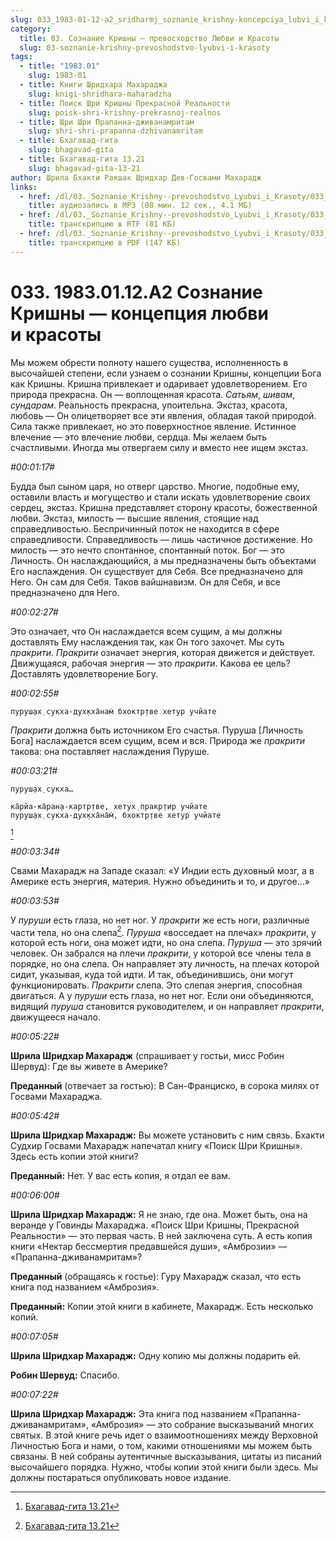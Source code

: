```yaml
---
slug: 033_1983-01-12-a2_sridharmj_soznanie_krishny-koncepciya_lubvi_i_krasoty
category:
  title: 03. Сознание Кришны — превосходство Любви и Красоты
  slug: 03-soznanie-krishny-prevoshodstvo-lyubvi-i-krasoty
tags:
  - title: "1983.01"
    slug: 1983-01
  - title: Книги Шридхара Махараджа
    slug: knigi-shridhara-maharadzha
  - title: Поиск Шри Кришны Прекрасной Реальности
    slug: poisk-shri-krishny-prekrasnoj-realnos
  - title: Шри Шри Прапанна-дживанамритам
    slug: shri-shri-prapanna-dzhivanamritam
  - title: Бхагавад-гита
    slug: bhagavad-gita
  - title: Бхагавад-гита 13.21
    slug: bhagavad-gita-13-21
author: Шрила Бхакти Ракшак Шридхар Дев-Госвами Махарадж
links:
  - href: /dl/03._Soznanie_Krishny--prevoshodstvo_Lyubvi_i_Krasoty/033_1983.01.12.A2_SridharMj_Soznanie_Krishny-koncepciya_lubvi_i_krasoty.mp3
    title: аудиозапись в MP3 (08 мин. 12 сек., 4.1 МБ)
  - href: /dl/03._Soznanie_Krishny--prevoshodstvo_Lyubvi_i_Krasoty/033_1983.01.12.A2_SridharMj_Soznanie_Krishny-koncepciya_lubvi_i_krasoty.rtf
    title: транскрипцию в RTF (81 КБ)
  - href: /dl/03._Soznanie_Krishny--prevoshodstvo_Lyubvi_i_Krasoty/033_1983.01.12.A2_SridharMj_Soznanie_Krishny-koncepciya_lubvi_i_krasoty.pdf
    title: транскрипцию в PDF (147 КБ)
---
```


# 033. 1983.01.12.A2 Сознание Кришны — концепция любви и красоты

Мы можем обрести полноту нашего существа, исполненность в высочайшей степени, если узнаем о сознании Кришны, концепции Бога как Кришны. Кришна привлекает и одаривает удовлетворением. Его природа прекрасна. Он — воплощенная красота. *Сатьям*, *шивам*, *сундарам*. Реальность прекрасна, упоительна. Экстаз, красота, любовь — Он олицетворяет все эти явления, обладая такой природой. Сила также привлекает, но это поверхностное явление. Истинное влечение — это влечение любви, сердца. Мы желаем быть счастливыми. Иногда мы отвергаем силу и вместо нее ищем экстаз.

*#00:01:17#*

Будда был сыном царя, но отверг царство. Многие, подобные ему, оставили власть и могущество и стали искать удовлетворение своих сердец, экстаз. Кришна представляет сторону красоты, божественной любви. Экстаз, милость — высшие явления, стоящие над справедливостью. Беспричинный поток не находится в сфере справедливости. Справедливость — лишь частичное достижение. Но милость — это нечто спонтанное, спонтанный поток. Бог — это Личность. Он наслаждающийся, а мы предназначены быть объектами Его наслаждения. Он существует для Себя. Все предназначено для Него. Он сам для Себя. Таков вайшнавизм. Он для Себя, и все предназначено для Него.

*#00:02:27#*

Это означает, что Он наслаждается всем сущим, а мы должны доставлять Ему наслаждения так, как Он того захочет. Мы суть *пракрити*. *Пракрити* означает энергия, которая движется и действует. Движущаяся, рабочая энергия — это *пракрити*. Какова ее цель? Доставлять удовлетворение Богу.

*#00:02:55#*

    пуруш̣ах̣ сукха-дух̣кха̄нам̇ бхоктр̣тве хетур учйате

*Пракрити* должна быть источником Его счастья. Пуруша [Личность Бога] наслаждается всем сущим, всем и вся. Природа же *пракрити* такова: она поставляет наслаждения Пуруше.

*#00:03:21#*

    пуруш̣ах̣ сукха…

    ка̄рйа-ка̄ран̣а-картр̣тве, хетух̣ пракр̣тир учйате
    пуруш̣ах̣ сукха-дух̣кха̄на̄м̇, бхоктр̣тве хетур учйате
[^_ftn1]

*#00:03:34#*

Свами Махарадж на Западе сказал: «У Индии есть духовный мозг, а в Америке есть энергия, материя. Нужно объединить и то, и другое…»

*#00:03:53#*

У *пуруши* есть глаза, но нет ног. У *пракрити* же есть ноги, различные части тела, но она слепа[^_ftn2]. *Пуруша* «восседает на плечах» *пракрити*, у которой есть ноги, она может идти, но она слепа. *Пуруша* — это зрячий человек. Он забрался на плечи *пракрити*, у которой все члены тела в порядке, но она слепа. Он направляет эту личность, на плечах которой сидит, указывая, куда той идти. И так, объединившись, они могут функционировать. *Пракрити* слепа. Это слепая энергия, способная двигаться. А у *пуруши* есть глаза, но нет ног. Если они объединяются, видящий *пуруша* становится руководителем, и он направляет *пракрити*, движущееся начало.

*#00:05:22#*

**Шрила Шридхар Махарадж** (спрашивает у гостьи, мисс Робин Шервуд): Где вы живете в Америке?

**Преданный** (отвечает за гостью): В Сан-Франциско, в сорока милях от Госвами Махараджа.

*#00:05:42#*

**Шрила Шридхар Махарадж:** Вы можете установить с ним связь. Бхакти Судхир Госвами Махарадж напечатал книгу «Поиск Шри Кришны». Здесь есть копии этой книги?

**Преданный:** Нет. У вас есть копия, я отдал ее вам.

*#00:06:00#*

**Шрила Шридхар Махарадж:** Я не знаю, где она. Может быть, она на веранде у Говинды Махараджа. «Поиск Шри Кришны, Прекрасной Реальности» — это первая часть. В ней заключена суть. А есть копия книги «Нектар бессмертия предавшейся души», «Амброзии» — «Прапанна-дживанамритам»?

**Преданный** (обращаясь к гостье): Гуру Махарадж сказал, что есть книга под названием «Амброзия».

**Преданный:** Копии этой книги в кабинете, Махарадж. Есть несколько копий.

*#00:07:05#*

**Шрила Шридхар Махарадж:** Одну копию мы должны подарить ей.

**Робин Шервуд:** Спасибо.

*#00:07:22#*

**Шрила Шридхар Махарадж:** Эта книга под названием «Прапанна-дживанамритам», «Амброзия» — это собрание высказываний многих святых. В этой книге речь идет о взаимоотношениях между Верховной Личностью Бога и нами, о том, какими отношениями мы можем быть связаны. В ней собраны аутентичные высказывания, цитаты из писаний высочайшего порядка. Нужно, чтобы копии этой книги были здесь. Мы должны постараться опубликовать новое издание.



[^_ftn1]: [Бхагавад-гита 13.21](../notes/bhagavad-gita/bhagavad-gita-13-21.md)

[^_ftn2]: [Бхагавад-гита 13.21](../notes/bhagavad-gita/bhagavad-gita-13-21.md)
